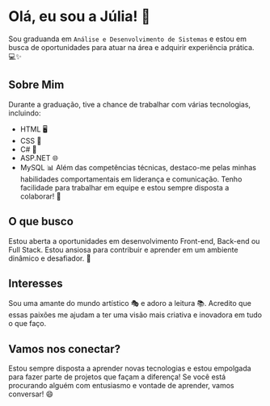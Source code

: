 # **Olá, eu sou a Júlia!** 👋
Sou graduanda em `Análise e Desenvolvimento de Sistemas` e estou em busca de oportunidades para atuar na área e adquirir experiência prática. 💻✨

## **Sobre Mim**
Durante a graduação, tive a chance de trabalhar com várias tecnologias, incluindo:

- HTML 🖥️
- CSS 🎨
- C# 🔧
- ASP.NET 🌐
- MySQL 📊
Além das competências técnicas, destaco-me pelas minhas habilidades comportamentais em liderança e comunicação. Tenho facilidade para trabalhar em equipe e estou sempre disposta a colaborar! 🤝

## **O que busco**
Estou aberta a oportunidades em desenvolvimento Front-end, Back-end ou Full Stack. Estou ansiosa para contribuir e aprender em um ambiente dinâmico e desafiador. 🚀

## **Interesses**
Sou uma amante do mundo artístico 🎭 e adoro a leitura 📚. Acredito que essas paixões me ajudam a ter uma visão mais criativa e inovadora em tudo o que faço.

## **Vamos nos conectar?**
Estou sempre disposta a aprender novas tecnologias e estou empolgada para fazer parte de projetos que façam a diferença! Se você está procurando alguém com entusiasmo e vontade de aprender, vamos conversar! 😄

